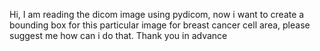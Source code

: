 Hi, I am reading the dicom image using pydicom, now i want to create a bounding box for this particular image for breast cancer cell area, please suggest me how can i do that. Thank you in advance
